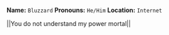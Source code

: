 **Name:** ```Bluzzard```
**Pronouns:** ```He/Him```
**Location:** ```Internet```

 ||You do not understand my power mortal||
